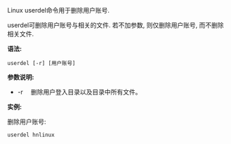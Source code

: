 Linux userdel命令用于删除用户账号.

userdel可删除用户账号与相关的文件. 若不加参数, 则仅删除用户账号, 而不删除相关文件.

**语法:**

```
userdel [-r] [用户账号]
```

**参数说明:**

- -r 　删除用户登入目录以及目录中所有文件。

**实例:**

删除用户账号:

```
userdel hnlinux
```

